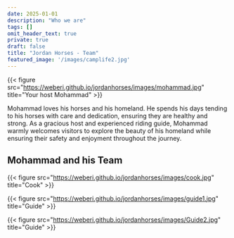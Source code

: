 ```yaml
---
date: 2025-01-01
description: "Who we are"
tags: []
omit_header_text: true
private: true
draft: false
title: "Jordan Horses - Team"
featured_image: '/images/camplife2.jpg'
---
```





{{< figure src="https://weberi.github.io/jordanhorses/images/mohammad.jpg" title="Your host Mohammad" >}}


Mohammad loves his horses and his homeland. He spends his days tending to his horses with care and dedication, ensuring they are healthy and strong. As a gracious host and experienced riding guide, Mohammad warmly welcomes visitors to explore the beauty of his homeland while ensuring their safety and enjoyment throughout the journey.

## Mohammad and his Team


{{< figure src="https://weberi.github.io/jordanhorses/images/cook.jpg" title="Cook" >}}

{{< figure src="https://weberi.github.io/jordanhorses/images/guide1.jpg" title="Guide" >}}

{{< figure src="https://weberi.github.io/jordanhorses/images/Guide2.jpg" title="Guide" >}}
